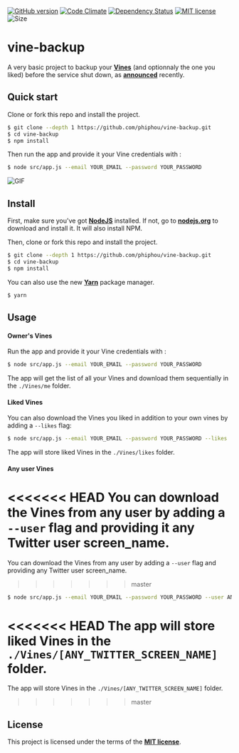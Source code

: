 [![GitHub version](https://badge.fury.io/gh/phiphou%2Fvine-backup.svg)](https://badge.fury.io/gh/phiphou%2Fvine-backup) [![Code Climate](https://codeclimate.com/github/phiphou/vine-backup/badges/gpa.svg)](https://codeclimate.com/github/phiphou/vine-backup) [![Dependency Status](https://david-dm.org/phiphou/vine-backup.svg)](https://david-dm.org/phiphou/vine-backup) [![MIT license](https://img.shields.io/github/license/mashape/apistatus.svg?maxAge=2592000)](http://opensource.org/licenses/MIT) ![Size](https://reposs.herokuapp.com/?path=phiphou/vine-backup)

# vine-backup

A very basic project to backup your **[Vines](https://vine.co/)** (and optionnaly the one you liked) before the service shut down, as **[announced](http://blog.vine.co/post/152386882201/important-news-about-vine)** recently.

## Quick start

Clone or fork this repo and install the project.

```bash
$ git clone --depth 1 https://github.com/phiphou/vine-backup.git
$ cd vine-backup
$ npm install
```
Then run the app and provide it your Vine credentials with :

```bash
$ node src/app.js --email YOUR_EMAIL --password YOUR_PASSWORD
```
![GIF](https://dl.dropboxusercontent.com/u/55433448/vine-backup-anim.gif)

## Install

First, make sure you've got **[NodeJS](http://nodejs.org)** installed. If not, go to **[nodejs.org](http://nodejs.org)** to download and install it. It will also install NPM.

Then, clone or fork this repo and install the project.

```bash
$ git clone --depth 1 https://github.com/phiphou/vine-backup.git
$ cd vine-backup
$ npm install
```

You can also use the new **[Yarn](https://yarnpkg.com/)** package manager.

```bash
$ yarn
```

## Usage

#### Owner's Vines

Run the app and provide it your Vine credentials with :

```bash
$ node src/app.js --email YOUR_EMAIL --password YOUR_PASSWORD
```

The app will get the list of all your Vines and download them sequentially in the `./Vines/me` folder.

#### Liked Vines

You can also download the Vines you liked in addition to your own vines by adding a `--likes` flag:

```bash
$ node src/app.js --email YOUR_EMAIL --password YOUR_PASSWORD --likes
```

The app will store liked Vines in the `./Vines/likes` folder.

#### Any user Vines

<<<<<<< HEAD
You can download the Vines from any user by adding a `--user` flag and providing it any Twitter user screen_name.
=======
You can download the Vines from any user by adding a `--user` flag and providing any Twitter user screen_name.
>>>>>>> master

```bash
$ node src/app.js --email YOUR_EMAIL --password YOUR_PASSWORD --user ANY_TWITTER_SCREEN_NAME
```

<<<<<<< HEAD
The app will store liked Vines in the `./Vines/[ANY_TWITTER_SCREEN_NAME]` folder.
=======
The app will store Vines in the `./Vines/[ANY_TWITTER_SCREEN_NAME]` folder.
>>>>>>> master

## License

This project is licensed under the terms of the **[MIT license](https://opensource.org/licenses/MIT)**.

